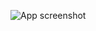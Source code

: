 ![App screenshot](https://user-images.githubusercontent.com/7386478/35818233-7c39f11a-0a6d-11e8-9fe6-5ab0837638dc.png)
